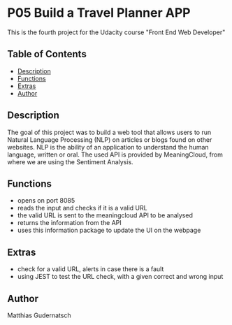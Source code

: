 # P05 Build a Travel Planner APP
This is the fourth project for the Udacity course "Front End Web Developer"

## Table of Contents

* [Description](#Description)
* [Functions](#Functions)
* [Extras](#Extras)
* [Author](#Author)


## Description
The goal of this project was to build a web tool that allows users to run Natural Language Processing (NLP) on articles or blogs found on other websites. NLP is the ability of an application to understand the human language, written or oral.
The used API is provided by MeaningCloud, from where we are using the Sentiment Analysis.

## Functions

- opens on port 8085
- reads the input and checks if it is a valid URL
- the valid URL is sent to the meaningcloud API to be analysed
- returns the information from the API
- uses this information package to update the UI on the webpage

## Extras
- check for a valid URL, alerts in case there is a fault
- using JEST to test the URL check, with a given correct and wrong input

## Author
Matthias Gudernatsch
